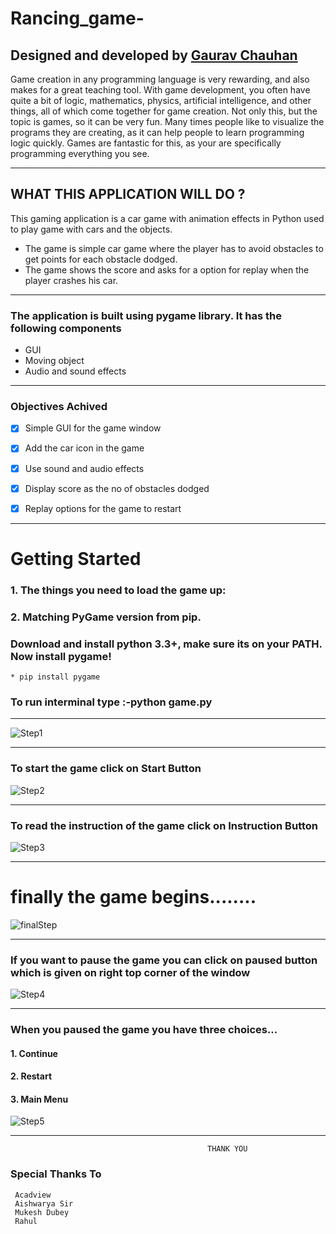 # Rancing_game-  

## Designed and developed by [Gaurav Chauhan](https://github.com/gaurav-210)

Game creation in any programming language is very rewarding, and also makes for a great teaching tool. With game development, you often have quite a bit of logic, mathematics, physics, artificial intelligence, and other things, all of which come together for game creation. Not only this, but the topic is games, so it can be very fun. Many times people like to visualize the programs they are creating, as it can help people to learn programming logic quickly. Games are fantastic for this, as your are specifically programming everything you see.

--------------------------------------------------------------------------------------
## WHAT THIS APPLICATION WILL DO ?
   This gaming application is a car game with animation effects in Python used to play game with cars and the objects.

* The game is simple car game where the player has to avoid obstacles to get points for each obstacle dodged.
* The game shows the score and asks for a option for replay when the player crashes his car.

-----------------------------------------------------------------------------------------
### The application is built using pygame library. It has the following components
* GUI
* Moving object
* Audio and sound effects

---------------------------------------------------------------------------------------------
### Objectives Achived
- [x] Simple GUI for the game window
- [x] Add the car icon in the game
- [x] Use sound and audio effects
- [x] Display score as the no of obstacles dodged
- [x] Replay options for the game to restart


----------------------------------------------------------------------------------------------------------
# Getting Started
### 1. The things you need to load the game up:
### 2. Matching PyGame version from pip.
### Download and install python 3.3+, make sure its on your PATH. Now install pygame!

    * pip install pygame                              

### To run interminal type :-python game.py

------------------------------------------------------------------------------------------------------

![Step1](images/start.PNG)

--------------------------------------------------------------------------------------------------------

### To start the game click on Start Button

![Step2](images/second.PNG) 

----------------------------------------------------------------------------------------------------------


### To read the instruction of the game click on Instruction Button

![Step3](images/instruction.PNG) 

--------------------------------------------------------------------------------------------------------

# finally the game begins........

![finalStep](images/pause.PNG) 



--------------------------------------------------------------------------------------------

### If you want to pause the game you can click on paused button which is given on right top corner of the window  



![Step4](images/pause_2.PNG)

----------------------------------------------------------------------------------------------------- 

### When you paused the game you have three choices...

#### 1. Continue
#### 2. Restart 
#### 3. Main Menu


![Step5](images/paused.PNG)

------------------------------------------------------------------------------------------




                                                THANK YOU

### Special Thanks To 
     Acadview
     Aishwarya Sir
     Mukesh Dubey
     Rahul 





